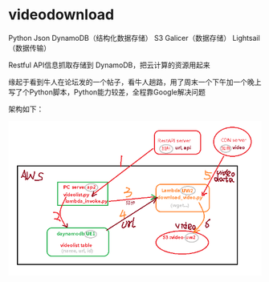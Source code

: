 # videodownload
Python Json DynamoDB（结构化数据存储） S3 Galicer（数据存储） Lightsail（数据传输）

Restful API信息抓取存储到 DynamoDB，把云计算的资源用起来

缘起于看到牛人在论坛发的一个帖子，看牛人趟路，用了周末一个下午加一个晚上写了个Python脚本，Python能力较差，全程靠Google解决问题

架构如下：

![设计架构](https://raw.githubusercontent.com/leoshan/videodownload/master/arch.png)
